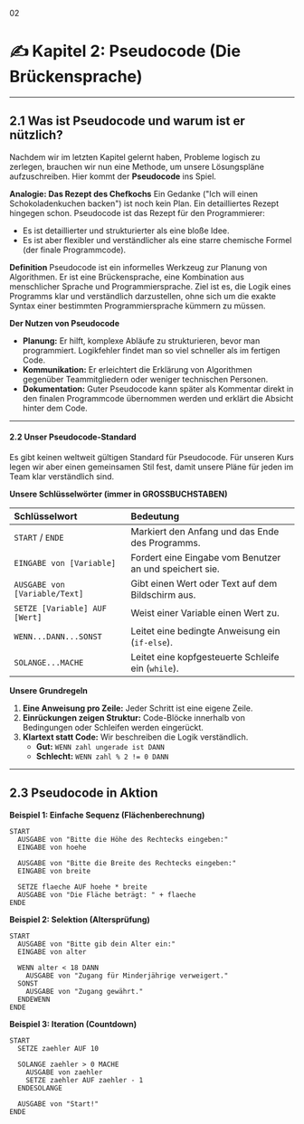 02
# ✍️ **Kapitel 2: Pseudocode (Die Brückensprache)**

---

## **2.1 Was ist Pseudocode und warum ist er nützlich?**

Nachdem wir im letzten Kapitel gelernt haben, Probleme logisch zu zerlegen, brauchen wir nun eine Methode, um unsere Lösungspläne aufzuschreiben. Hier kommt der **Pseudocode** ins Spiel.

**Analogie: Das Rezept des Chefkochs**
Ein Gedanke ("Ich will einen Schokoladenkuchen backen") ist noch kein Plan. Ein detailliertes Rezept hingegen schon. Pseudocode ist das Rezept für den Programmierer:

  * Es ist detaillierter und strukturierter als eine bloße Idee.
  * Es ist aber flexibler und verständlicher als eine starre chemische Formel (der finale Programmcode).

**Definition**
Pseudocode ist ein informelles Werkzeug zur Planung von Algorithmen. Er ist eine Brückensprache, eine Kombination aus menschlicher Sprache und Programmiersprache. Ziel ist es, die Logik eines Programms klar und verständlich darzustellen, ohne sich um die exakte Syntax einer bestimmten Programmiersprache kümmern zu müssen.

**Der Nutzen von Pseudocode**

  * **Planung:** Er hilft, komplexe Abläufe zu strukturieren, bevor man programmiert. Logikfehler findet man so viel schneller als im fertigen Code.
  * **Kommunikation:** Er erleichtert die Erklärung von Algorithmen gegenüber Teammitgliedern oder weniger technischen Personen.
  * **Dokumentation:** Guter Pseudocode kann später als Kommentar direkt in den finalen Programmcode übernommen werden und erklärt die Absicht hinter dem Code.

-----

#### **2.2 Unser Pseudocode-Standard**

Es gibt keinen weltweit gültigen Standard für Pseudocode. Für unseren Kurs legen wir aber einen gemeinsamen Stil fest, damit unsere Pläne für jeden im Team klar verständlich sind.

**Unsere Schlüsselwörter (immer in GROSSBUCHSTABEN)**

| Schlüsselwort | Bedeutung |
| :--- | :--- |
| `START` / `ENDE` | Markiert den Anfang und das Ende des Programms. |
| `EINGABE von [Variable]` | Fordert eine Eingabe vom Benutzer an und speichert sie. |
| `AUSGABE von [Variable/Text]`| Gibt einen Wert oder Text auf dem Bildschirm aus. |
| `SETZE [Variable] AUF [Wert]`| Weist einer Variable einen Wert zu. |
| `WENN...DANN...SONST` | Leitet eine bedingte Anweisung ein (`if-else`). |
| `SOLANGE...MACHE` | Leitet eine kopfgesteuerte Schleife ein (`while`). |

**Unsere Grundregeln**

1. **Eine Anweisung pro Zeile:** Jeder Schritt ist eine eigene Zeile.
2. **Einrückungen zeigen Struktur:** Code-Blöcke innerhalb von Bedingungen oder Schleifen werden eingerückt.
3.  **Klartext statt Code:** Wir beschreiben die Logik verständlich.
      * **Gut:** `WENN zahl ungerade ist DANN`
      * **Schlecht:** `WENN zahl % 2 != 0 DANN`

-----

## **2.3 Pseudocode in Aktion**

**Beispiel 1: Einfache Sequenz (Flächenberechnung)**

```
START
  AUSGABE von "Bitte die Höhe des Rechtecks eingeben:"
  EINGABE von hoehe

  AUSGABE von "Bitte die Breite des Rechtecks eingeben:"
  EINGABE von breite

  SETZE flaeche AUF hoehe * breite
  AUSGABE von "Die Fläche beträgt: " + flaeche
ENDE
```

**Beispiel 2: Selektion (Altersprüfung)**

```
START
  AUSGABE von "Bitte gib dein Alter ein:"
  EINGABE von alter

  WENN alter < 18 DANN
    AUSGABE von "Zugang für Minderjährige verweigert."
  SONST
    AUSGABE von "Zugang gewährt."
  ENDEWENN
ENDE
```

**Beispiel 3: Iteration (Countdown)**

```
START
  SETZE zaehler AUF 10

  SOLANGE zaehler > 0 MACHE
    AUSGABE von zaehler
    SETZE zaehler AUF zaehler - 1
  ENDESOLANGE

  AUSGABE von "Start!"
ENDE
```